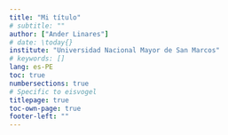 ```yaml
---
title: "Mi título"
# subtitle: ""
author: ["Ander Linares"]
# date: \today{}
institute: "Universidad Nacional Mayor de San Marcos"
# keywords: []
lang: es-PE
toc: true
numbersections: true
# Specific to eisvogel
titlepage: true
toc-own-page: true
footer-left: ""
---
```

